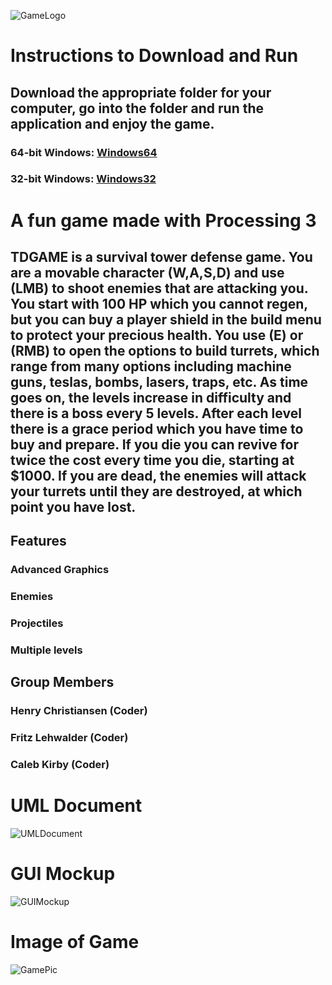 ![GameLogo](https://github.com/HenryChristiansen/TDGAME/blob/main/data/BANNER.png)
# Instructions to Download and Run
## Download the appropriate folder for your computer, go into the folder and run the application and enjoy the game.
### 64-bit Windows: [Windows64](https://github.com/HenryChristiansen/TDGame/blob/main/Executables/Windows64)
### 32-bit Windows: [Windows32](https://github.com/HenryChristiansen/TDGame/blob/main/Executables/Windows32)

# A fun game made with Processing 3
## TDGAME is a survival tower defense game. You are a movable character (W,A,S,D) and use (LMB) to shoot enemies that are attacking you. You start with 100 HP which you cannot regen, but you can buy a player shield in the build menu to protect your precious health. You use (E) or (RMB) to open the options to build turrets, which range from many options including machine guns, teslas, bombs, lasers, traps, etc. As time goes on, the levels increase in difficulty and there is a boss every 5 levels. After each level there is a grace period which you have time to buy and prepare. If you die you can revive for twice the cost every time you die, starting at $1000. If you are dead, the enemies will attack your turrets until they are destroyed, at which point you have lost.
## Features
### Advanced Graphics
### Enemies
### Projectiles
### Multiple levels
## Group Members
### Henry Christiansen (Coder)
### Fritz Lehwalder (Coder)
### Caleb Kirby (Coder)

# UML Document
![UMLDocument](https://github.com/HenryChristiansen/TDGAME/blob/main/data/TDGame_UML_DOC.png)
# GUI Mockup
![GUIMockup](https://github.com/HenryChristiansen/TDGAME/blob/main/data/GUIMockup.png)
# Image of Game
![GamePic](https://github.com/HenryChristiansen/TDGAME/blob/main/data/GamePic.PNG)
